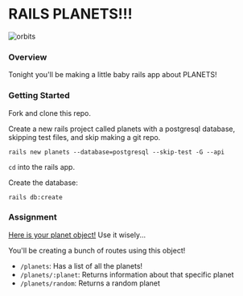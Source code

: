 # RAILS PLANETS!!!

![orbits](https://iwsmt-content-ok2nbdvvyp8jbrhdp.stackpathdns.com/2282013232750iAtC2afkODS6U.gif)

### Overview

Tonight you'll be making a little baby rails app about PLANETS!

### Getting Started

Fork and clone this repo.

Create a new rails project called planets with a postgresql database, skipping test files, and skip making a git repo.

```
rails new planets --database=postgresql --skip-test -G --api
```

`cd` into the rails app.

Create the database:

```
rails db:create
```

### Assignment


[Here is your planet object!](./planets.rb) Use it wisely...

You'll be creating a bunch of routes using this object!

- `/planets`: Has a list of all the planets!
- `/planets/:planet`: Returns information about that specific planet
- `/planets/random`: Returns a random planet
